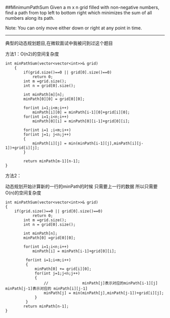 ##MinimumPathSum
Given a m x n grid filled with non-negative numbers, find a path from top left to bottom right 
which minimizes the sum of all numbers along its path.

Note: You can only move either down or right at any point in time.

---



典型的动态规划题目,在微软面试中我被问到过这个题目

方法1：O(n2)的空间复杂度
```
int minPathSum(vector<vector<int>>& grid) 
	{
        if(grid.size()==0 || grid[0].size()==0)
            return 0;
        int m =grid.size();
        int n = grid[0].size();
        
        int minPath[m][n];
        minPath[0][0] = grid[0][0];
        
        for(int i=1;i<m;i++)
            minPath[i][0] = minPath[i-1][0]+grid[i][0];
        for(int i=1;i<n;i++)
            minPath[0][i] = minPath[0][i-1]+grid[0][i];
            
        for(int i=1 ;i<m;i++)
        for(int j=1; j<n;j++)
        {
            minPath[i][j] = min(minPath[i-1][j],minPath[i][j-1])+grid[i][j];
        }
        
        return minPath[m-1][n-1];
}
```

方法2：

动态规划开始计算新的一行的minPath的时候 只需要上一行的数据 所以只需要O(n)的空间复杂度
```
int minPathSum(vector<vector<int>>& grid) 
{
	if(grid.size()==0 || grid[0].size()==0)
            return 0;
        int m =grid.size();
        int n = grid[0].size();
        
        int minPath[n];
        minPath[0] =grid[0][0];
        
        for(int i=1;i<n;i++)
            minPath[i] = minPath[i-1]+grid[0][i];
        
         for(int i=1;i<m;i++)
         {
             minPath[0] += grid[i][0];
             for(int j=1;j<n;j++)
             {
				 //               minPath[j]表示对应的minPath[i-1][j]  minPath[j-1]表示对应的 minPath[i][j-1]
                 minPath[j] = min(minPath[j],minPath[j-1])+grid[i][j];
             }
         }
        return minPath[n-1];
}
```